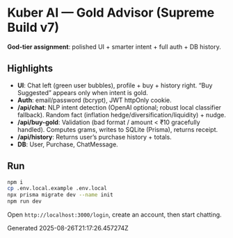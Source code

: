 
# Kuber AI — Gold Advisor (Supreme Build v7)

**God-tier assignment**: polished UI + smarter intent + full auth + DB history.

## Highlights
- **UI**: Chat left (green user bubbles), profile + buy + history right. “Buy Suggested” appears only when intent is gold.
- **Auth**: email/password (bcrypt), JWT httpOnly cookie.
- **/api/chat**: NLP intent detection (OpenAI optional; robust local classifier fallback). Random fact (inflation hedge/diversification/liquidity) + nudge.
- **/api/buy-gold**: Validation (bad format / amount < ₹10 gracefully handled). Computes grams, writes to SQLite (Prisma), returns receipt.
- **/api/history**: Returns user’s purchase history + totals.
- **DB**: User, Purchase, ChatMessage.

## Run
```bash
npm i
cp .env.local.example .env.local
npx prisma migrate dev --name init
npm run dev
```
Open `http://localhost:3000/login`, create an account, then start chatting.

Generated 2025-08-26T21:17:26.457274Z
